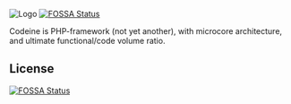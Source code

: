 ![Logo](https://github.com/trickyplan/Codeine/raw/master/dev/logo/codeine-logo-horizontal-dark-md.png)
[![FOSSA Status](https://app.fossa.com/api/projects/git%2Bgithub.com%2FBergstein%2FCodeine.svg?type=shield)](https://app.fossa.com/projects/git%2Bgithub.com%2FBergstein%2FCodeine?ref=badge_shield)

Codeine is PHP-framework (not yet another), with microcore architecture, and ultimate functional/code volume ratio.

## License
[![FOSSA Status](https://app.fossa.com/api/projects/git%2Bgithub.com%2FBergstein%2FCodeine.svg?type=large)](https://app.fossa.com/projects/git%2Bgithub.com%2FBergstein%2FCodeine?ref=badge_large)